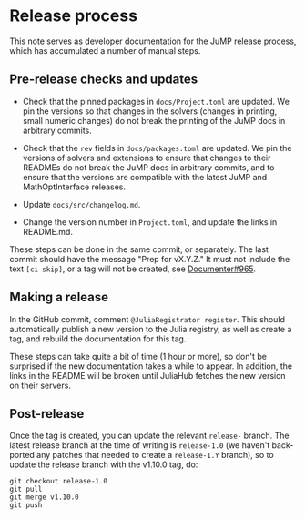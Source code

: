 # Release process

This note serves as developer documentation for the JuMP release process, which
has accumulated a number of manual steps.

## Pre-release checks and updates

 * Check that the pinned packages in `docs/Project.toml` are updated. We pin the
   versions so that changes in the solvers (changes in printing, small numeric
   changes) do not break the printing of the JuMP docs in arbitrary commits.

 * Check that the `rev` fields in `docs/packages.toml` are updated. We pin the
   versions of solvers and extensions to ensure that changes to their READMEs do
   not break the JuMP docs in arbitrary commits, and to ensure that the versions
   are compatible with the latest JuMP and MathOptInterface releases.

 * Update `docs/src/changelog.md`.

 * Change the version number in `Project.toml`, and update the links in
   README.md.

These steps can be done in the same commit, or separately. The last commit
should have the message "Prep for vX.Y.Z." It must not include the text
`[ci skip]`, or a tag will not be created, see [Documenter#965](https://github.com/JuliaDocs/Documenter.jl/issues/965).

## Making a release

In the GitHub commit, comment `@JuliaRegistrator register`. This should
automatically publish a new version to the Julia registry, as well as create a
tag, and rebuild the documentation for this tag.

These steps can take quite a bit of time (1 hour or more), so don't be surprised
if the new documentation takes a while to appear. In addition, the links in the
README will be broken until JuliaHub fetches the new version on their servers.

## Post-release

Once the tag is created, you can update the relevant `release-` branch. The
latest release branch at the time of writing is `release-1.0` (we haven't
back-ported any patches that needed to create a `release-1.Y` branch), so to
update the release branch with the v1.10.0 tag, do:
```
git checkout release-1.0
git pull
git merge v1.10.0
git push
```

